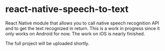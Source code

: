# react-native-speech-to-text

React Native module that allows you to call native speech recognition API and to get the text recognized in return. This is a work in progress since it only works on Android for now. The work on iOS is nearly finished.

The full project will be uploaded shortly.
